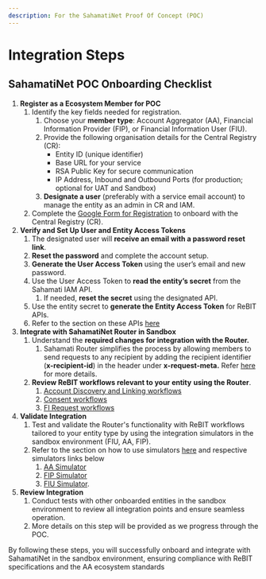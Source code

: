 ```yaml
---
description: For the SahamatiNet Proof Of Concept (POC)
---
```


# Integration Steps

## SahamatiNet POC Onboarding Checklist

1. **Register as a Ecosystem Member for POC**&#x20;
   1. Identify the key fields needed for registration.
      1. Choose your **member type**: Account Aggregator (AA), Financial Information Provider (FIP), or Financial Information User (FIU).
      2. Provide the following organisation details for the Central Registry (CR):
         * Entity ID (unique identifier)
         * Base URL for your service
         * RSA Public Key for secure communication
         * IP Address, Inbound and Outbound Ports (for production; optional for UAT and Sandbox)
      3. **Designate a user** (preferably with a service email account) to manage the entity as an admin in CR and IAM.
   2. Complete the [Google Form for Registration](https://forms.gle/puL3DnurVQg28iSw5) to onboard with the Central Registry (CR).&#x20;
2. **Verify and Set Up User and Entity Access Tokens**&#x20;
   1. The designated user will **receive an email with a password reset link**.
   2. **Reset the password** and complete the account setup.
   3. **Generate the User Access Token** using the user’s email and new password.
   4. Use the User Access Token to **read the entity’s secret** from the Sahamati IAM API.
      1. If needed, **reset the secret** using the designated API.
   5. Use the entity secret to **generate the Entity Access Token** for ReBIT APIs.
   6. Refer to the section on these APIs [here](iam-apis.md)&#x20;
3. **Integrate with SahamatiNet Router in Sandbox**
   1. Understand the **required changes for integration with the Router.**
      1. Sahamati Router simplifies the process by allowing members to send requests to any recipient by adding the recipient identifier (**x-recipient-id**) in the header under **x-request-meta.** Refer [here](integration-with-router.md) for more details.
   2. **Review ReBIT workflows relevant to your entity** **using the Router**.&#x20;
      1. [Account Discovery and Linking workflows](rebit-workflows-using-router/account-discovery-and-linking.md)
      2. [Consent workflows ](rebit-workflows-using-router/consent-workflow.md)
      3. [FI Request workflows](rebit-workflows-using-router/fi-request-workflow.md)
4. **Validate Integration**
   1. Test and validate the Router's functionality with ReBIT workflows tailored to your entity type by using the integration simulators in the sandbox environment (FIU, AA, FIP).
   2. Refer to the section on how to use simulators [here](https://app.gitbook.com/o/CcobtOsQAdIoa87kTGdF/s/fY7u471KMiCJqdTaYVzZ/~/changes/100/sahamatinet-poc/sahamatinet/testing-with-simulators) and respective simulators links below&#x20;
      1. [AA Simulator](../testing-with-simulators/aa-simulator.md)
      2. [FIP Simulator](../testing-with-simulators/fip-simulator.md)
      3. [FIU Simulator](../testing-with-simulators/fiu-simulator.md).
5. **Review Integration**&#x20;
   1. Conduct tests with other onboarded entities in the sandbox environment to review all integration points and ensure seamless operation.
   2. More details on this step will be provided as we progress through the POC.

By following these steps, you will successfully onboard and integrate with SahamatiNet in the sandbox environment, ensuring compliance with ReBIT specifications and the AA ecosystem standards
